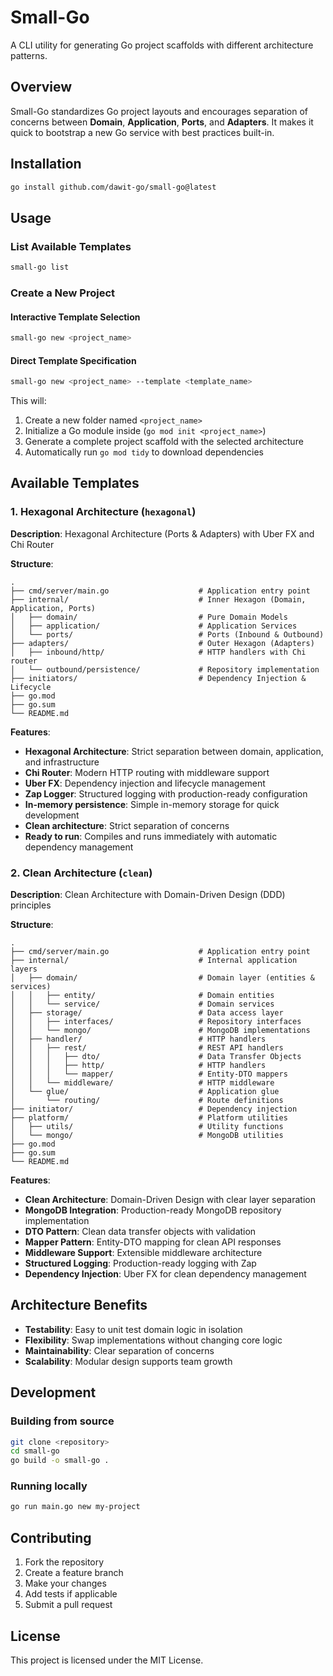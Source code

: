 # Small-Go

A CLI utility for generating Go project scaffolds with different architecture patterns.

## Overview

Small-Go standardizes Go project layouts and encourages separation of concerns between **Domain**, **Application**, **Ports**, and **Adapters**. It makes it quick to bootstrap a new Go service with best practices built-in.

## Installation

```bash
go install github.com/dawit-go/small-go@latest
```

## Usage

### List Available Templates

```bash
small-go list
```

### Create a New Project

#### Interactive Template Selection
```bash
small-go new <project_name>
```

#### Direct Template Specification
```bash
small-go new <project_name> --template <template_name>
```

This will:
1. Create a new folder named `<project_name>`
2. Initialize a Go module inside (`go mod init <project_name>`)
3. Generate a complete project scaffold with the selected architecture
4. Automatically run `go mod tidy` to download dependencies

## Available Templates

### 1. Hexagonal Architecture (`hexagonal`)
**Description**: Hexagonal Architecture (Ports & Adapters) with Uber FX and Chi Router

**Structure**:
```
.
├── cmd/server/main.go                    # Application entry point
├── internal/                             # Inner Hexagon (Domain, Application, Ports)
│   ├── domain/                           # Pure Domain Models
│   ├── application/                      # Application Services
│   └── ports/                            # Ports (Inbound & Outbound)
├── adapters/                             # Outer Hexagon (Adapters)
│   ├── inbound/http/                     # HTTP handlers with Chi router
│   └── outbound/persistence/             # Repository implementation
├── initiators/                           # Dependency Injection & Lifecycle
├── go.mod
├── go.sum
└── README.md
```

**Features**:
- **Hexagonal Architecture**: Strict separation between domain, application, and infrastructure
- **Chi Router**: Modern HTTP routing with middleware support
- **Uber FX**: Dependency injection and lifecycle management
- **Zap Logger**: Structured logging with production-ready configuration
- **In-memory persistence**: Simple in-memory storage for quick development
- **Clean architecture**: Strict separation of concerns
- **Ready to run**: Compiles and runs immediately with automatic dependency management

### 2. Clean Architecture (`clean`)
**Description**: Clean Architecture with Domain-Driven Design (DDD) principles

**Structure**:
```
.
├── cmd/server/main.go                    # Application entry point
├── internal/                             # Internal application layers
│   ├── domain/                           # Domain layer (entities & services)
│   │   ├── entity/                       # Domain entities
│   │   └── service/                      # Domain services
│   ├── storage/                          # Data access layer
│   │   ├── interfaces/                   # Repository interfaces
│   │   └── mongo/                        # MongoDB implementations
│   ├── handler/                          # HTTP handlers
│   │   ├── rest/                         # REST API handlers
│   │   │   ├── dto/                      # Data Transfer Objects
│   │   │   ├── http/                     # HTTP handlers
│   │   │   └── mapper/                   # Entity-DTO mappers
│   │   └── middleware/                   # HTTP middleware
│   └── glue/                             # Application glue
│       └── routing/                      # Route definitions
├── initiator/                            # Dependency injection
├── platform/                             # Platform utilities
│   ├── utils/                            # Utility functions
│   └── mongo/                            # MongoDB utilities
├── go.mod
├── go.sum
└── README.md
```

**Features**:
- **Clean Architecture**: Domain-Driven Design with clear layer separation
- **MongoDB Integration**: Production-ready MongoDB repository implementation
- **DTO Pattern**: Clean data transfer objects with validation
- **Mapper Pattern**: Entity-DTO mapping for clean API responses
- **Middleware Support**: Extensible middleware architecture
- **Structured Logging**: Production-ready logging with Zap
- **Dependency Injection**: Uber FX for clean dependency management

## Architecture Benefits

- **Testability**: Easy to unit test domain logic in isolation
- **Flexibility**: Swap implementations without changing core logic
- **Maintainability**: Clear separation of concerns
- **Scalability**: Modular design supports team growth

## Development

### Building from source

```bash
git clone <repository>
cd small-go
go build -o small-go .
```

### Running locally

```bash
go run main.go new my-project
```

## Contributing

1. Fork the repository
2. Create a feature branch
3. Make your changes
4. Add tests if applicable
5. Submit a pull request

## License

This project is licensed under the MIT License.